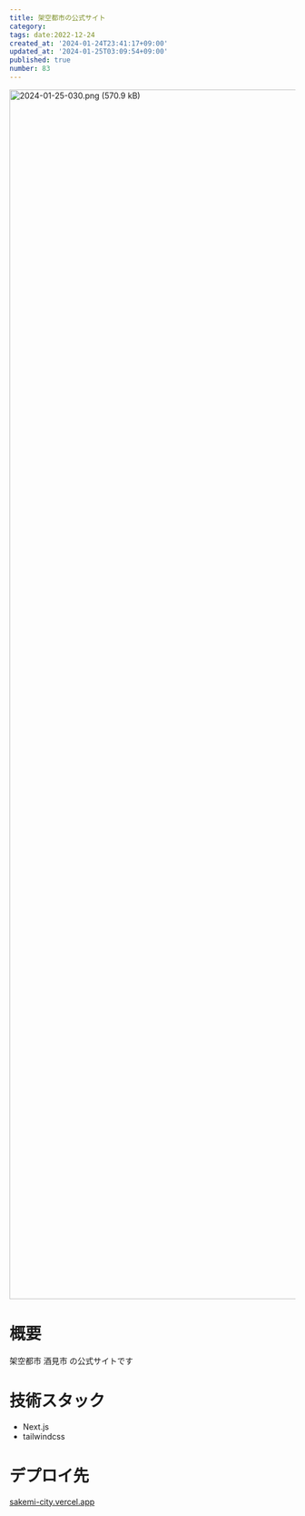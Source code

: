 ```yaml
---
title: 架空都市の公式サイト
category:
tags: date:2022-12-24
created_at: '2024-01-24T23:41:17+09:00'
updated_at: '2024-01-25T03:09:54+09:00'
published: true
number: 83
---
```


<img width="2128" alt="2024-01-25-030.png (570.9 kB)" src="/images/articles/83/24ae2ce7-7010-4766-b1b1-d55d2a9800c4.png">


# 概要
架空都市 酒見市 の公式サイトです

# 技術スタック
- Next.js
- tailwindcss

# デプロイ先
[sakemi-city.vercel.app](https://sakemi-city.vercel.app/)


